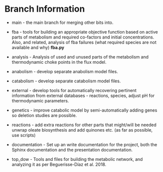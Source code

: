 # Branch Information #

* main      - the main branch for merging other bits into.
* fba       - tools for building an appropriate objective function based on
              active parts of metabolism and required co-factors and initial
              concentrations. Also, and related, analysis of fba failures (what
              required species are not available and why) **fba.py**
* analysis  - Analysis of used and unused parts of the metabolism and
              thermodynamic choke points in the flux model.
* anabolism - develop separate anabolism model files.
* catabolism - develop separate catabolism model files.
* external  - develop tools for automatically recovering pertinent information
              from external databases - reactions, species, adjust pH for
              thermodynamic parameters.
* genetics  - improve catabolic model by semi-automatically adding genes so
              deletion studies are possible.
* reactions - add extra reactions for other parts that might/will be needed
              unwrap oleate biosynthesis and add quinones etc. (as far as
              possible, use scripts)
* documentation - Set up an write documentation for the project, both the Sphinx
              documentation and the presentation documentation.

* top_dow   - Tools and files for building the metabolic network, and analyzing
              it as per Beguerisse-Díaz et al. 2018.
